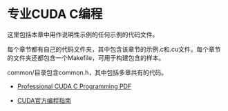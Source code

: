 # 专业CUDA C编程
这里包括本章中用作说明性示例的任何示例的代码文件。

每个章节都有自己的代码文件夹，其中包含该章节的示例.c和.cu文件。每个章节的文件夹还都包含一个Makefile，可用于构建包含的样本。

common/目录包含common.h，其中包括多章共有的代码。
- [Professional CUDA C Programming PDF](http://www.hds.bme.hu/~fhegedus/C++/Professional%20CUDA%20C%20Programming.pdf)

- [CUDA官方编程指南](https://docs.nvidia.com/cuda/index.html)